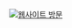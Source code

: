 [![웹사이트 방문](https://img.shields.io/badge/웹사이트-방문하기-blue?style=for-the-badge)](https://zlem8952.github.io/remind.github.io/)
